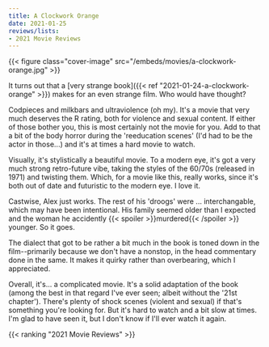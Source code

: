 ```yaml
---
title: A Clockwork Orange
date: 2021-01-25
reviews/lists:
- 2021 Movie Reviews
---
```

{{< figure class="cover-image" src="/embeds/movies/a-clockwork-orange.jpg" >}}

It turns out that a [very strange book]({{< ref "2021-01-24-a-clockwork-orange" >}}) makes for an even strange film. Who would have thought?

<!--more-->

Codpieces and milkbars and ultraviolence (oh my). It's a movie that very much deserves the R rating, both for violence and sexual content. If either of those bother you, this is most certainly not the movie for you. Add to that a bit of the body horror during the 'reeducation scenes' (I'd had to be the actor in those...) and it's at times a hard movie to watch. 

Visually, it's stylistically a beautiful movie. To a modern eye, it's got a very much strong retro-future vibe, taking the styles of the 60/70s (released in 1971) and twisting them. Which, for a movie like this, really works, since it's both out of date and futuristic to the modern eye. I love it. 

Castwise, Alex just works. The rest of his 'droogs' were ... interchangable, which may have been intentional. His family seemed older than I expected and the woman he accidently {{< spoiler >}}murdered{{< /spoiler >}} younger. So it goes. 

The dialect that got to be rather a bit much in the book is toned down in the film--primarily because we don't have a nonstop, in the head commentary done in the same. It makes it quirky rather than overbearing, which I appreciated. 

Overall, it's... a complicated movie. It's a solid adaptation of the book (among the best in that regard I've ever seen; albeit without the '21st chapter'). There's plenty of shock scenes (violent and sexual) if that's something you're looking for. But it's hard to watch and a bit slow at times. I'm glad to have seen it, but I don't know if I'll ever watch it again. 

{{< ranking "2021 Movie Reviews" >}}